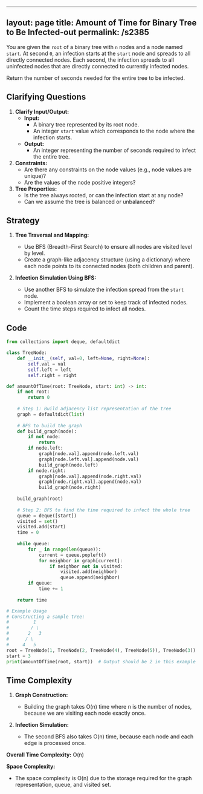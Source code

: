 
---
layout: page
title:  Amount of Time for Binary Tree to Be Infected-out
permalink: /s2385
---

You are given the `root` of a binary tree with `n` nodes and a node named `start`. At second `0`, an infection starts at the `start` node and spreads to all directly connected nodes. Each second, the infection spreads to all uninfected nodes that are directly connected to currently infected nodes.

Return the number of seconds needed for the entire tree to be infected.

## Clarifying Questions

1. **Clarify Input/Output:**
    - **Input:**
        - A binary tree represented by its root node.
        - An integer `start` value which corresponds to the node where the infection starts.
    - **Output:**
        - An integer representing the number of seconds required to infect the entire tree.
2. **Constraints:**
    - Are there any constraints on the node values (e.g., node values are unique)?
    - Are the values of the node positive integers?
3. **Tree Properties:**
    - Is the tree always rooted, or can the infection start at any node?
    - Can we assume the tree is balanced or unbalanced?

## Strategy

1. **Tree Traversal and Mapping:**
    - Use BFS (Breadth-First Search) to ensure all nodes are visited level by level.
    - Create a graph-like adjacency structure (using a dictionary) where each node points to its connected nodes (both children and parent).
   
2. **Infection Simulation Using BFS:**
    - Use another BFS to simulate the infection spread from the `start` node.
    - Implement a boolean array or set to keep track of infected nodes.
    - Count the time steps required to infect all nodes.

## Code

```python
from collections import deque, defaultdict

class TreeNode:
    def __init__(self, val=0, left=None, right=None):
        self.val = val
        self.left = left
        self.right = right

def amountOfTime(root: TreeNode, start: int) -> int:
    if not root:
        return 0
    
    # Step 1: Build adjacency list representation of the tree
    graph = defaultdict(list)
    
    # BFS to build the graph
    def build_graph(node):
        if not node:
            return
        if node.left:
            graph[node.val].append(node.left.val)
            graph[node.left.val].append(node.val)
            build_graph(node.left)
        if node.right:
            graph[node.val].append(node.right.val)
            graph[node.right.val].append(node.val)
            build_graph(node.right)
    
    build_graph(root)
    
    # Step 2: BFS to find the time required to infect the whole tree
    queue = deque([start])
    visited = set()
    visited.add(start)
    time = 0
    
    while queue:
        for _ in range(len(queue)):
            current = queue.popleft()
            for neighbor in graph[current]:
                if neighbor not in visited:
                    visited.add(neighbor)
                    queue.append(neighbor)
        if queue:
            time += 1
    
    return time

# Example Usage
# Constructing a sample tree:
#         1
#        / \
#       2   3
#      / \
#     4   5
root = TreeNode(1, TreeNode(2, TreeNode(4), TreeNode(5)), TreeNode(3))
start = 3
print(amountOfTime(root, start))  # Output should be 2 in this example
```

## Time Complexity

1. **Graph Construction:** 
    - Building the graph takes O(n) time where n is the number of nodes, because we are visiting each node exactly once.
   
2. **Infection Simulation:** 
    - The second BFS also takes O(n) time, because each node and each edge is processed once.

**Overall Time Complexity:** O(n)

**Space Complexity:**
- The space complexity is O(n) due to the storage required for the graph representation, queue, and visited set.